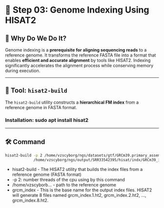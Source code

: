 # 🧬 Step 03: Genome Indexing Using HISAT2

## 🎯 Why Do We Do It?
Genome indexing is a **prerequisite for aligning sequencing reads** to a reference genome. It transforms the reference FASTA file into a format that enables **efficient and accurate alignment** by tools like HISAT2. Indexing significantly accelerates the alignment process while conserving memory during execution.

---

## 🔧 Tool: `hisat2-build`

The `hisat2-build` utility constructs a **hierarchical FM index** from a reference genome in FASTA format.

### Installation: sudo apt install hisat2

---

## 🛠️ Command

```bash
hisat2-build -p 2 /home/vzscyborg/ngs/datasets/gtf/GRCm39.primary_assembly.genome.fa \
             /home/vzscyborg/ngs/output/SRR33542395/hisat/indx/GRCm39_index
```
-  hisat2-build - 	The HISAT2 utility that builds the index files from a reference genome (FASTA format)
-  -p 2: number threads of the cpu using by this command 
-  /home/vzscyborb... - path to the reference genome 
-  grcm_index - This is the base name for the output index files. HISAT2 will generate 8 files named grcm_index.1.ht2, grcm_index.2.ht2, ..., grcm_index.8.ht2.
